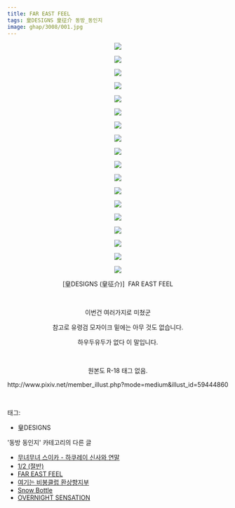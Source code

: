 ```yaml
---
title: FAR EAST FEEL
tags: 皇DESIGNS 皇征介 동방_동인지
image: ghap/3008/001.jpg
---
```

<div class="article">
<p style="text-align: center; clear: none; float: none;"><img src="{{ site.nasurl }}/ghap/3008/001.jpg"/></p>
<p style="text-align: center; clear: none; float: none;"><img src="{{ site.nasurl }}/ghap/3008/002.jpg"/></p>
<p style="text-align: center; clear: none; float: none;"><img src="{{ site.nasurl }}/ghap/3008/003.jpg"/></p>
<p style="text-align: center; clear: none; float: none;"><img src="{{ site.nasurl }}/ghap/3008/004.jpg"/></p>
<p style="text-align: center; clear: none; float: none;"><img src="{{ site.nasurl }}/ghap/3008/005.jpg"/></p>
<p style="text-align: center; clear: none; float: none;"><img src="{{ site.nasurl }}/ghap/3008/006.jpg"/></p>
<p style="text-align: center; clear: none; float: none;"><img src="{{ site.nasurl }}/ghap/3008/007.jpg"/></p>
<p style="text-align: center; clear: none; float: none;"><img src="{{ site.nasurl }}/ghap/3008/008.jpg"/></p>
<p style="text-align: center; clear: none; float: none;"><img src="{{ site.nasurl }}/ghap/3008/009.jpg"/></p>
<p style="text-align: center; clear: none; float: none;"><img src="{{ site.nasurl }}/ghap/3008/010.jpg"/></p>
<p style="text-align: center; clear: none; float: none;"><img src="{{ site.nasurl }}/ghap/3008/011.jpg"/></p>
<p style="text-align: center; clear: none; float: none;"><img src="{{ site.nasurl }}/ghap/3008/012.jpg"/></p>
<p style="text-align: center; clear: none; float: none;"><img src="{{ site.nasurl }}/ghap/3008/013.jpg"/></p>
<p style="text-align: center; clear: none; float: none;"><img src="{{ site.nasurl }}/ghap/3008/014.jpg"/></p>
<p style="text-align: center; clear: none; float: none;"><img src="{{ site.nasurl }}/ghap/3008/015.jpg"/></p>
<p style="text-align: center; clear: none; float: none;"><img src="{{ site.nasurl }}/ghap/3008/016.jpg"/></p>
<p style="text-align: center; clear: none; float: none;"><img src="{{ site.nasurl }}/ghap/3008/017.jpg"/></p>
<p style="text-align: center; clear: none; float: none;"><img src="{{ site.nasurl }}/ghap/3008/018.jpg"/></p>
<p style="text-align: center; clear: none; float: none;">[皇DESIGNS (皇征介)]  FAR EAST FEEL</p>
<p style="text-align: center; clear: none; float: none;"><br/></p>
<p style="text-align: center; clear: none; float: none;">이번건 여러가지로 미쳤군</p>
<p style="text-align: center; clear: none; float: none;">참고로 유령검 모자이크 밑에는 아무 것도 없습니다.</p>
<p style="text-align: center; clear: none; float: none;">하우두유두가 없다 이 말입니다.</p>
<p style="text-align: center; clear: none; float: none;"><br/></p>
<p style="text-align: center; clear: none; float: none;">원본도 R-18 태그 없음.</p>
<p style="text-align: center; clear: none; float: none;">http://www.pixiv.net/member_illust.php?mode=medium&amp;illust_id=59444860</p>
<p><br/></p>
</div><div class="tagTrail">
<p>태그: </p>
<ul>
<li>皇DESIGNS</li>
</ul>
</div><div class="another">
<p>'동방 동인지' 카테고리의 다른 글</p>
<ul>
<li><a href="/2016-12-27-ghap_3010">무녀무녀 스이카 - 하쿠레이 신사와 연말</a></li>
<li><a href="/2016-12-27-ghap_3009">1/2 (절반)</a></li>
<li><a href="/2016-12-27-ghap_3008">FAR EAST FEEL</a></li>
<li><a href="/2016-12-27-ghap_3007">여기는 비봉클럽 환상향지부</a></li>
<li><a href="/2016-12-27-ghap_3005">Snow Bottle</a></li>
<li><a href="/2016-12-27-ghap_3004">OVERNIGHT SENSATION</a></li>
</ul>
</div><div class="cb_module cb_fluid">
<div class="cb_wrt cb_profile">
</div><!-- commentList close -->
</div>